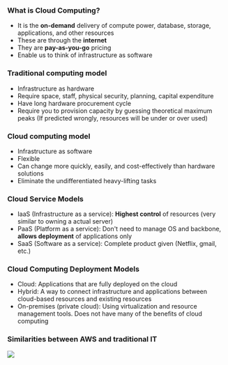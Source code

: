 ### What is Cloud Computing?
- It is the **on-demand** delivery of compute power, database, storage, applications, and other resources
- These are through the **internet**
- They are **pay-as-you-go** pricing
- Enable us to think of infrastructure as software

### Traditional computing model
- Infrastructure as hardware
- Require space, staff, physical security, planning, capital expenditure
- Have long hardware procurement cycle
- Require you to provision capacity by guessing theoretical maximum peaks (If predicted wrongly, resources will be under or over used)

### Cloud computing model
- Infrastructure as software
- Flexible 
- Can change more quickly, easily, and cost-effectively than hardware solutions
- Eliminate the undifferentiated heavy-lifting tasks

### Cloud Service Models
- IaaS (Infrastructure as a service): **Highest control** of resources (very similar to owning a actual server)
- PaaS (Platform as a service): Don't need to manage OS and backbone, **allows deployment** of applications only
- SaaS (Software as a service): Complete product given (Netflix, gmail, etc.)

### Cloud Computing Deployment Models
- Cloud: Applications that are fully deployed on the cloud
- Hybrid: A way to connect infrastructure and applications between cloud-based resources and existing resources
- On-premises (private cloud): Using virtualization and resource management tools. Does not have many of the benefits of cloud computing

### Similarities between AWS and traditional IT
![](https://i.imgur.com/YdG1zvH.png)

